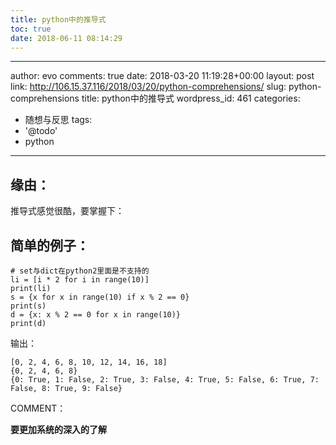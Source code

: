 ```yaml
---
title: python中的推导式
toc: true
date: 2018-06-11 08:14:29
---
```

---
author: evo
comments: true
date: 2018-03-20 11:19:28+00:00
layout: post
link: http://106.15.37.116/2018/03/20/python-comprehensions/
slug: python-comprehensions
title: python中的推导式
wordpress_id: 461
categories:
- 随想与反思
tags:
- '@todo'
- python
---

<!-- more -->


## 缘由：


推导式感觉很酷，要掌握下：


## 简单的例子：



    
    # set与dict在python2里面是不支持的
    li = [i * 2 for i in range(10)]
    print(li)
    s = {x for x in range(10) if x % 2 == 0}
    print(s)
    d = {x: x % 2 == 0 for x in range(10)}
    print(d)


输出：

    
    [0, 2, 4, 6, 8, 10, 12, 14, 16, 18]
    {0, 2, 4, 6, 8}
    {0: True, 1: False, 2: True, 3: False, 4: True, 5: False, 6: True, 7: False, 8: True, 9: False}


COMMENT：

**要更加系统的深入的了解**
